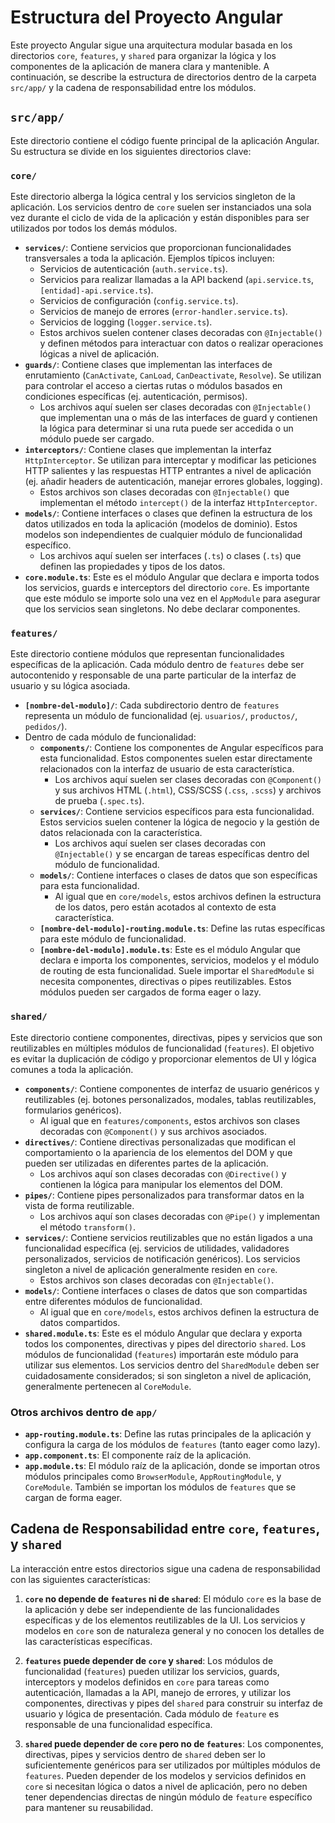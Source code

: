 # Estructura del Proyecto Angular

Este proyecto Angular sigue una arquitectura modular basada en los directorios `core`, `features`, y `shared` para organizar la lógica y los componentes de la aplicación de manera clara y mantenible. A continuación, se describe la estructura de directorios dentro de la carpeta `src/app/` y la cadena de responsabilidad entre los módulos.

## `src/app/`

Este directorio contiene el código fuente principal de la aplicación Angular. Su estructura se divide en los siguientes directorios clave:

### `core/`

Este directorio alberga la lógica central y los servicios singleton de la aplicación. Los servicios dentro de `core` suelen ser instanciados una sola vez durante el ciclo de vida de la aplicación y están disponibles para ser utilizados por todos los demás módulos.

* **`services/`**: Contiene servicios que proporcionan funcionalidades transversales a toda la aplicación. Ejemplos típicos incluyen:
    * Servicios de autenticación (`auth.service.ts`).
    * Servicios para realizar llamadas a la API backend (`api.service.ts`, `[entidad]-api.service.ts`).
    * Servicios de configuración (`config.service.ts`).
    * Servicios de manejo de errores (`error-handler.service.ts`).
    * Servicios de logging (`logger.service.ts`).
    * Estos archivos suelen contener clases decoradas con `@Injectable()` y definen métodos para interactuar con datos o realizar operaciones lógicas a nivel de aplicación.
* **`guards/`**: Contiene clases que implementan las interfaces de enrutamiento (`CanActivate`, `CanLoad`, `CanDeactivate`, `Resolve`). Se utilizan para controlar el acceso a ciertas rutas o módulos basados en condiciones específicas (ej. autenticación, permisos).
    * Los archivos aquí suelen ser clases decoradas con `@Injectable()` que implementan una o más de las interfaces de guard y contienen la lógica para determinar si una ruta puede ser accedida o un módulo puede ser cargado.
* **`interceptors/`**: Contiene clases que implementan la interfaz `HttpInterceptor`. Se utilizan para interceptar y modificar las peticiones HTTP salientes y las respuestas HTTP entrantes a nivel de aplicación (ej. añadir headers de autenticación, manejar errores globales, logging).
    * Estos archivos son clases decoradas con `@Injectable()` que implementan el método `intercept()` de la interfaz `HttpInterceptor`.
* **`models/`**: Contiene interfaces o clases que definen la estructura de los datos utilizados en toda la aplicación (modelos de dominio). Estos modelos son independientes de cualquier módulo de funcionalidad específico.
    * Los archivos aquí suelen ser interfaces (`.ts`) o clases (`.ts`) que definen las propiedades y tipos de los datos.
* **`core.module.ts`**: Este es el módulo Angular que declara e importa todos los servicios, guards e interceptors del directorio `core`. Es importante que este módulo se importe solo una vez en el `AppModule` para asegurar que los servicios sean singletons. No debe declarar componentes.

### `features/`

Este directorio contiene módulos que representan funcionalidades específicas de la aplicación. Cada módulo dentro de `features` debe ser autocontenido y responsable de una parte particular de la interfaz de usuario y su lógica asociada.

* **`[nombre-del-modulo]/`**: Cada subdirectorio dentro de `features` representa un módulo de funcionalidad (ej. `usuarios/`, `productos/`, `pedidos/`).
* Dentro de cada módulo de funcionalidad:
    * **`components/`**: Contiene los componentes de Angular específicos para esta funcionalidad. Estos componentes suelen estar directamente relacionados con la interfaz de usuario de esta característica.
        * Los archivos aquí suelen ser clases decoradas con `@Component()` y sus archivos HTML (`.html`), CSS/SCSS (`.css`, `.scss`) y archivos de prueba (`.spec.ts`).
    * **`services/`**: Contiene servicios específicos para esta funcionalidad. Estos servicios suelen contener la lógica de negocio y la gestión de datos relacionada con la característica.
        * Los archivos aquí suelen ser clases decoradas con `@Injectable()` y se encargan de tareas específicas dentro del módulo de funcionalidad.
    * **`models/`**: Contiene interfaces o clases de datos que son específicas para esta funcionalidad.
        * Al igual que en `core/models`, estos archivos definen la estructura de los datos, pero están acotados al contexto de esta característica.
    * **`[nombre-del-modulo]-routing.module.ts`**: Define las rutas específicas para este módulo de funcionalidad.
    * **`[nombre-del-modulo].module.ts`**: Este es el módulo Angular que declara e importa los componentes, servicios, modelos y el módulo de routing de esta funcionalidad. Suele importar el `SharedModule` si necesita componentes, directivas o pipes reutilizables. Estos módulos pueden ser cargados de forma eager o lazy.

### `shared/`

Este directorio contiene componentes, directivas, pipes y servicios que son reutilizables en múltiples módulos de funcionalidad (`features`). El objetivo es evitar la duplicación de código y proporcionar elementos de UI y lógica comunes a toda la aplicación.

* **`components/`**: Contiene componentes de interfaz de usuario genéricos y reutilizables (ej. botones personalizados, modales, tablas reutilizables, formularios genéricos).
    * Al igual que en `features/components`, estos archivos son clases decoradas con `@Component()` y sus archivos asociados.
* **`directives/`**: Contiene directivas personalizadas que modifican el comportamiento o la apariencia de los elementos del DOM y que pueden ser utilizadas en diferentes partes de la aplicación.
    * Los archivos aquí son clases decoradas con `@Directive()` y contienen la lógica para manipular los elementos del DOM.
* **`pipes/`**: Contiene pipes personalizados para transformar datos en la vista de forma reutilizable.
    * Los archivos aquí son clases decoradas con `@Pipe()` y implementan el método `transform()`.
* **`services/`**: Contiene servicios reutilizables que no están ligados a una funcionalidad específica (ej. servicios de utilidades, validadores personalizados, servicios de notificación genéricos). Los servicios singleton a nivel de aplicación generalmente residen en `core`.
    * Estos archivos son clases decoradas con `@Injectable()`.
* **`models/`**: Contiene interfaces o clases de datos que son compartidas entre diferentes módulos de funcionalidad.
    * Al igual que en `core/models`, estos archivos definen la estructura de datos compartidos.
* **`shared.module.ts`**: Este es el módulo Angular que declara y exporta todos los componentes, directivas y pipes del directorio `shared`. Los módulos de funcionalidad (`features`) importarán este módulo para utilizar sus elementos. Los servicios dentro del `SharedModule` deben ser cuidadosamente considerados; si son singleton a nivel de aplicación, generalmente pertenecen al `CoreModule`.

### Otros archivos dentro de `app/`

* **`app-routing.module.ts`**: Define las rutas principales de la aplicación y configura la carga de los módulos de `features` (tanto eager como lazy).
* **`app.component.ts`**: El componente raíz de la aplicación.
* **`app.module.ts`**: El módulo raíz de la aplicación, donde se importan otros módulos principales como `BrowserModule`, `AppRoutingModule`, y `CoreModule`. También se importan los módulos de `features` que se cargan de forma eager.

## Cadena de Responsabilidad entre `core`, `features`, y `shared`

La interacción entre estos directorios sigue una cadena de responsabilidad con las siguientes características:

1.  **`core` no depende de `features` ni de `shared`**: El módulo `core` es la base de la aplicación y debe ser independiente de las funcionalidades específicas y de los elementos reutilizables de la UI. Los servicios y modelos en `core` son de naturaleza general y no conocen los detalles de las características específicas.

2.  **`features` puede depender de `core` y `shared`**: Los módulos de funcionalidad (`features`) pueden utilizar los servicios, guards, interceptors y modelos definidos en `core` para tareas como autenticación, llamadas a la API, manejo de errores, y utilizar los componentes, directivas y pipes del `shared` para construir su interfaz de usuario y lógica de presentación. Cada módulo de `feature` es responsable de una funcionalidad específica.

3.  **`shared` puede depender de `core` pero no de `features`**: Los componentes, directivas, pipes y servicios dentro de `shared` deben ser lo suficientemente genéricos para ser utilizados por múltiples módulos de `features`. Pueden depender de los modelos y servicios definidos en `core` si necesitan lógica o datos a nivel de aplicación, pero no deben tener dependencias directas de ningún módulo de `feature` específico para mantener su reusabilidad.
